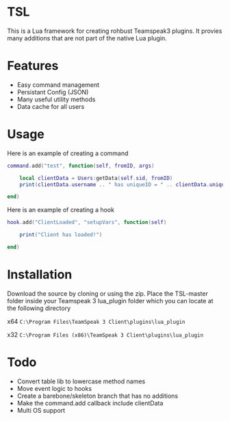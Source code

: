 # TSL
This is a Lua framework for creating rohbust Teamspeak3 plugins. It provies many additions that are not part of the native Lua plugin.


# Features
* Easy command management
* Persistant Config (JSON)
* Many useful utility methods
* Data cache for all users

# Usage

Here is an example of creating a command
```lua
command.add("test", function(self, fromID, args)

	local clientData = Users:getData(self.sid, fromID)
    print(clientData.username .. " has uniqueID = " .. clientData.uniqueID)

end)
```

Here is an example of creating a hook
```lua
hook.add("ClientLoaded", "setupVars", function(self)

	print("Client has loaded!")

end)
```

# Installation

Download  the source by cloning or using the zip. Place the TSL-master folder inside your Teamspeak 3 lua_plugin folder which you can locate at the following directory

x64
`C:\Program Files\TeamSpeak 3 Client\plugins\lua_plugin`

x32
`C:\Program Files (x86)\TeamSpeak 3 Client\plugins\lua_plugin`


# Todo
* Convert table lib to lowercase method names
* Move event logic to hooks
* Create a barebone/skeleton branch that has no additions
* Make the command.add callback include clientData
* Multi OS support